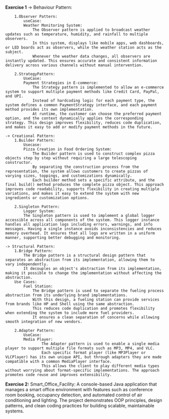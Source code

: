 **Exercise 1**
    -> Behaviour Pattern:
    
        1.Observer Pattern:
            useCase:
            Weather Monitoring System:
                The Observer pattern is applied to broadcast weather updates such as temperature, humidity, and rainfall to multiple observers. 
                In this system, displays like mobile apps, web dashboards, or LED boards act as observers, while the weather station acts as the subject.
                Whenever the weather data changes, all observers are instantly updated. This ensures accurate and consistent information delivery across various channels without manual intervention.
                
        2.StrategyPattern:
            UseCase:
            Payment Strategies in E-commerce:
                The Strategy pattern is implemented to allow an e-commerce system to support multiple payment methods like Credit Card, PayPal, and UPI.
                Instead of hardcoding logic for each payment type, the system defines a common PaymentStrategy interface, and each payment method provides its own implementation.
                At runtime, the customer can choose the preferred payment option, and the context dynamically applies the corresponding strategy. This design improves flexibility, reduces code duplication, and makes it easy to add or modify payment methods in the future.
                
    -> Creational Pattern:
        1.Builder Pattern:
            Usecase:
            Pizza Creation in Food Ordering System:
                The Builder pattern is used to construct complex pizza objects step by step without requiring a large telescoping constructor.
                By separating the construction process from the representation, the system allows customers to create pizzas of varying sizes, toppings, and customizations dynamically.
                Each builder method sets a specific attribute, and the final build() method produces the complete pizza object. This approach improves code readability, supports flexibility in creating multiple variations, and makes it easy to extend the system with new ingredients or customization options.

        2.Singleton Pattern:
            Logger System:
            The Singleton pattern is used to implement a global logger accessible across all components of the system. This logger instance handles all application logs including errors, warnings, and info messages. Having a single instance avoids inconsistencies and reduces memory overhead. It ensures that all logs are written in a uniform manner, supporting better debugging and monitoring.

    -> Structural Pattern:
        1.Bridge Pattern:
            The Bridge pattern is a structural design pattern that separates an abstraction from its implementation, allowing them to vary independently.
            It decouples an object's abstraction from its implementation, making it possible to change the implementation without affecting the abstraction.
        Use Cases:
            Fuel Station:
                The Bridge pattern is used to separate the fueling process abstraction from its underlying brand implementations.
                With this design, a fueling station can provide services from brands like HP and Shell using the same abstraction. 
                This reduces code duplication and promotes flexibility when extending the system to include more fuel providers. 
                It ensures a clean separation of concerns while allowing smooth integration of new vendors.

        2.Adapter Pattern:
            UseCase:
            Media Player:
                    The Adapter pattern is used to enable a single media player to support multiple file formats such as MP3, MP4, and VLC.
                    Each specific format player (like MP3Player or VLCPlayer) has its own unique API, but through adapters they are made compatible with a common MediaPlayer interface.
                    This allows the client to play different media types without worrying about format-specific implementations. The approach promotes code reuse and improves extensibility.

**Exercise 2:**
    Smart_Office_Facility:
        A console-based Java application that manages a smart office environment with features such as conference room booking, occupancy detection, and automated control of air conditioning and lighting. The project demonstrates OOP principles, design patterns, and clean coding practices for building scalable, maintainable systems.

